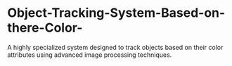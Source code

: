 # Object-Tracking-System-Based-on-there-Color-
A highly specialized system designed to track objects based on their color attributes using advanced image processing techniques.
